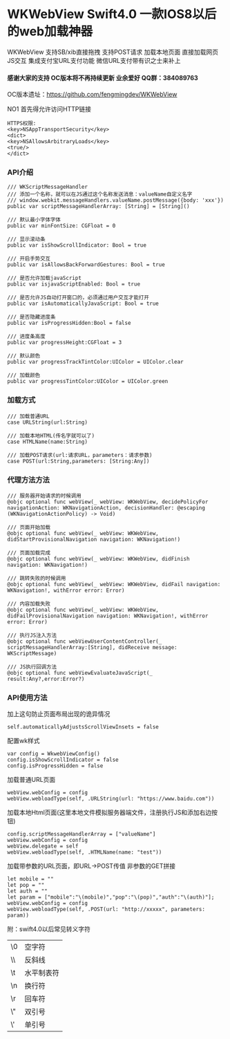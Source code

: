 # WKWebView Swift4.0 一款IOS8以后的web加载神器
WKWebView 支持SB/xib直接拖拽 支持POST请求 加载本地页面 直接加载网页 JS交互 集成支付宝URL支付功能  微信URL支付带有识之士来补上

#### 感谢大家的支持 OC版本将不再持续更新  业余爱好 QQ群：384089763
OC版本遗址：https://github.com/fengmingdev/WKWebView

NO1 首先得允许访问HTTP链接
```
HTTPS权限:
<key>NSAppTransportSecurity</key>
<dict>
<key>NSAllowsArbitraryLoads</key>
<true/>
</dict>
```

### API介绍
```
/// WKScriptMessageHandler
/// 添加一个名称，就可以在JS通过这个名称发送消息：valueName自定义名字
/// window.webkit.messageHandlers.valueName.postMessage({body: 'xxx'})
public var scriptMessageHandlerArray: [String] = [String]()

/// 默认最小字体字体
public var minFontSize: CGFloat = 0

/// 显示滚动条
public var isShowScrollIndicator: Bool = true

/// 开启手势交互
public var isAllowsBackForwardGestures: Bool = true

/// 是否允许加载javaScript
public var isjavaScriptEnabled: Bool = true

/// 是否允许JS自动打开窗口的，必须通过用户交互才能打开
public var isAutomaticallyJavaScript: Bool = true

/// 是否隐藏进度条
public var isProgressHidden:Bool = false

/// 进度条高度
public var progressHeight:CGFloat = 3

/// 默认颜色
public var progressTrackTintColor:UIColor = UIColor.clear

/// 加载颜色
public var progressTintColor:UIColor = UIColor.green
```
### 加载方式
```
/// 加载普通URL
case URLString(url:String)

/// 加载本地HTML(传名字就可以了)
case HTMLName(name:String)

/// 加载POST请求(url:请求URL，parameters：请求参数)
case POST(url:String,parameters: [String:Any])

```
### 代理方法方法
```
/// 服务器开始请求的时候调用
@objc optional func webView(_ webView: WKWebView, decidePolicyFor navigationAction: WKNavigationAction, decisionHandler: @escaping (WKNavigationActionPolicy) -> Void)

/// 页面开始加载
@objc optional func webView(_ webView: WKWebView, didStartProvisionalNavigation navigation: WKNavigation!)

/// 页面加载完成
@objc optional func webView(_ webView: WKWebView, didFinish navigation: WKNavigation!)

/// 跳转失败的时候调用
@objc optional func webView(_ webView: WKWebView, didFail navigation: WKNavigation!, withError error: Error)

/// 内容加载失败
@objc optional func webView(_ webView: WKWebView, didFailProvisionalNavigation navigation: WKNavigation!, withError error: Error)

/// 执行JS注入方法
@objc optional func webViewUserContentController(_ scriptMessageHandlerArray:[String], didReceive message: WKScriptMessage)

/// JS执行回调方法
@objc optional func webViewEvaluateJavaScript(_ result:Any?,error:Error?)
```

### API使用方法
加上这句防止页面布局出现的诡异情况
```
self.automaticallyAdjustsScrollViewInsets = false
```
配置wk样式
```
var config = WkwebViewConfig()
config.isShowScrollIndicator = false
config.isProgressHidden = false
```
加载普通URL页面
```
webView.webConfig = config
webView.webloadType(self, .URLString(url: "https://www.baidu.com"))
```
加载本地Html页面(这里本地文件模拟服务器端文件，注册执行JS和添加右边按钮)
```
config.scriptMessageHandlerArray = ["valueName"]
webView.webConfig = config
webView.delegate = self
webView.webloadType(self, .HTMLName(name: "test"))

```
加载带参数的URL页面，即URL->POST传值 非参数的GET拼接
```
let mobile = ""
let pop = ""
let auth = ""
let param = ["mobile":"\(mobile)","pop":"\(pop)","auth":"\(auth)"];
webView.webConfig = config
webView.webloadType(self, .POST(url: "http://xxxxx", parameters: param))

```
附：swift4.0以后常见转义字符
<table>
    <tr>
        <td>\0</td>
        <td>空字符</td>
    </tr>
    <tr>
        <td>\\</td>
        <td>反斜线</td>
    </tr>
    <tr>
        <td>\t</td>
        <td> 水平制表符</td>
    </tr>
    <tr>
        <td>\n</td>
        <td>换行符</td>
    </tr>
    <tr>
        <td>\r</td>
        <td>回车符</td>
    </tr>
    <tr>
        <td>\"</td>
        <td>双引号</td>
    </tr>
    <tr>
        <td>\'</td>
        <td>单引号</td>
    </tr>
</table>


